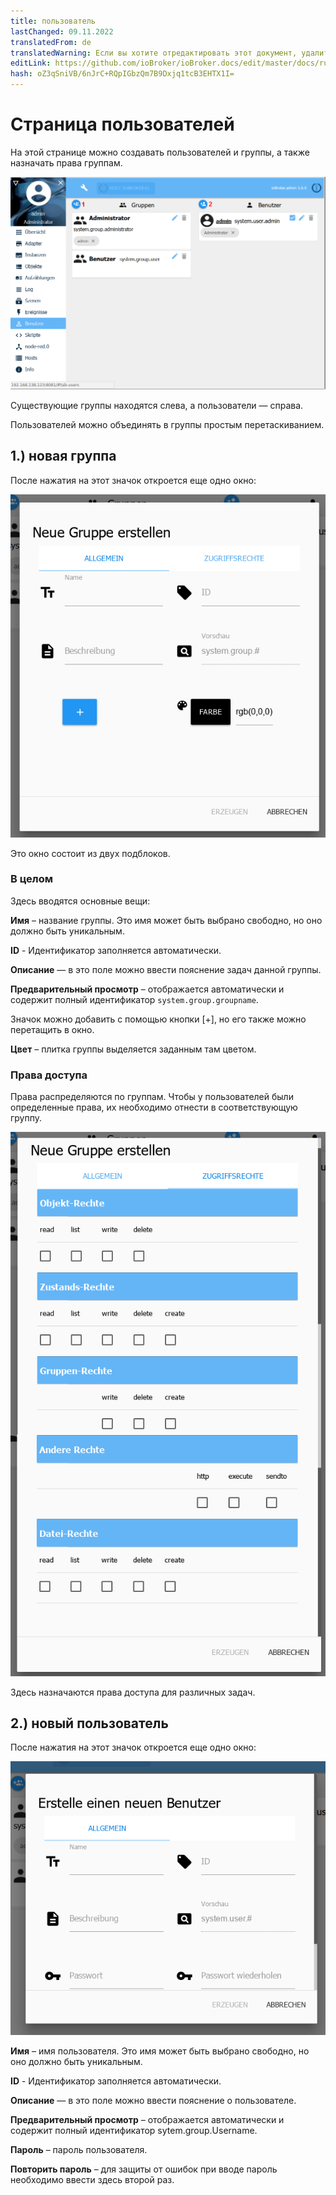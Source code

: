 ```yaml
---
title: пользователь
lastChanged: 09.11.2022
translatedFrom: de
translatedWarning: Если вы хотите отредактировать этот документ, удалите поле «translationFrom», в противном случае этот документ будет снова автоматически переведен
editLink: https://github.com/ioBroker/ioBroker.docs/edit/master/docs/ru/admin/users.md
hash: oZ3qSniVB/6nJrC+RQpIGbzQm7B9Dxjq1tcB3EHTX1I=
---
```

# Страница пользователей
На этой странице можно создавать пользователей и группы, а также назначать права группам.

![Страница пользователей](../../de/admin/media/ADMIN_Benutzer_numbers.png)

Существующие группы находятся слева, а пользователи — справа.

Пользователей можно объединять в группы простым перетаскиванием.

## 1.) новая группа
После нажатия на этот значок откроется еще одно окно:

![Создать новую группу](../../de/admin/media/ADMIN_Benutzer_newgroup_allgemein.png)

Это окно состоит из двух подблоков.

### В целом
Здесь вводятся основные вещи:

**Имя** – название группы. Это имя может быть выбрано свободно, но оно должно быть уникальным.

**ID** - Идентификатор заполняется автоматически.

**Описание** — в это поле можно ввести пояснение задач данной группы.

**Предварительный просмотр** – отображается автоматически и содержит полный идентификатор `system.group.groupname`.

Значок можно добавить с помощью кнопки [+], но его также можно перетащить в окно.

**Цвет** – плитка группы выделяется заданным там цветом.

### Права доступа
Права распределяются по группам. Чтобы у пользователей были определенные права, их необходимо отнести в соответствующую группу.

![Права доступа группы](../../de/admin/media/ADMIN_Benutzer_newgroup_rechte.png)

Здесь назначаются права доступа для различных задач.

## 2.) новый пользователь
После нажатия на этот значок откроется еще одно окно:

![Создать нового пользователя](../../de/admin/media/ADMIN_Benutzer_newuser.png)

**Имя** – имя пользователя. Это имя может быть выбрано свободно, но оно должно быть уникальным.

**ID** - Идентификатор заполняется автоматически.

**Описание** — в это поле можно ввести пояснение о пользователе.

**Предварительный просмотр** – отображается автоматически и содержит полный идентификатор sytem.group.Username.

**Пароль** – пароль пользователя.

**Повторить пароль** – для защиты от ошибок при вводе пароль необходимо ввести здесь второй раз.